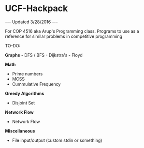 # UCF-Hackpack
<p>--- Updated 3/28/2016 ---</p>
For COP 4516 aka Arup's Programming class. Programs to use as a reference for similar problems in competitive programming 

<p>TO-DO:</p>
<b>Graphs</b>
- DFS / BFS
- Dijkstra's
- Floyd

<b>Math</b>
- Prime numbers
- MCSS
- Cummulative Frequency

<b>Greedy Algorithms</b>
- Disjoint Set

<b>Network Flow</b>
- Network Flow

<b>Miscellaneous</b>
- File input/output (custom stdin or something)

